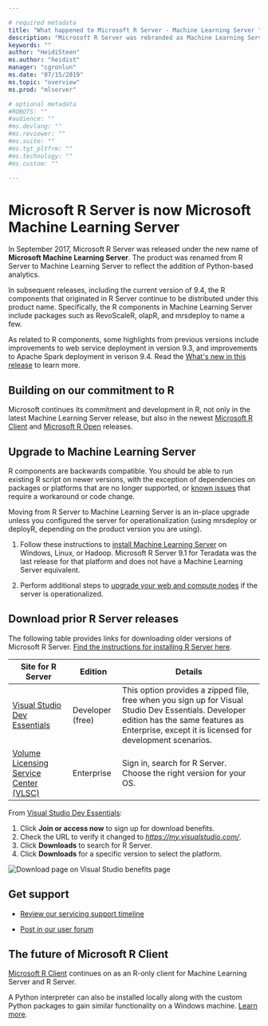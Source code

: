 ```yaml
---

# required metadata
title: "What happened to Microsoft R Server - Machine Learning Server "
description: "Microsoft R Server was rebranded as Machine Learning Server in Sept. 2017."
keywords: ""
author: "HeidiSteen"
ms.author: "heidist"
manager: "cgronlun"
ms.date: "07/15/2019"
ms.topic: "overview"
ms.prod: "mlserver"

# optional metadata
#ROBOTS: ""
#audience: ""
#ms.devlang: ""
#ms.reviewer: ""
#ms.suite: ""
#ms.tgt_pltfrm: ""
#ms.technology: ""
#ms.custom: ""

---
```


# Microsoft R Server is now Microsoft Machine Learning Server

In September 2017, Microsoft R Server was released under the new name of **Microsoft Machine Learning Server**. The product was renamed from R Server to Machine Learning Server to reflect the addition of Python-based analytics.

In subsequent releases, including the current version of 9.4, the R components that originated in R Server continue to be  distributed under this product name. Specifically, the R components in Machine Learning Server include packages such as RevoScaleR, olapR, and mrsdeploy to name a few.

As related to R components, some highlights from previous versions include improvements to web service deployment in version 9.3, and improvements to Apache Spark deployment in verison 9.4. Read the [What's new in this release](whats-new-in-machine-learning-server.md) to learn more.

## Building on our commitment to R

Microsoft continues its commitment and development in R, not only in the latest Machine Learning Server release, but also in the newest [Microsoft R Client](r-client/what-is-microsoft-r-client.md) and [Microsoft R Open](https://mran.microsoft.com) releases.

## Upgrade to Machine Learning Server

R components are backwards compatible. You should be able to run existing R script on newer versions, with the exception of dependencies on packages or platforms that are no longer supported, or [known issues](resources-known-issues.md) that require a workaround or code change.

Moving from R Server to Machine Learning Server is an in-place upgrade unless you configured the server for operationalization (using mrsdeploy or deployR, depending on the product version you are using). 

1. Follow these instructions to [install Machine Learning Server](install/machine-learning-server-install.md) on Windows, Linux, or Hadoop. Microsoft R Server 9.1 for Teradata was the last release for that platform and does not have a Machine Learning Server equivalent. 

1. Perform additional steps to [upgrade your web and compute nodes](operationalize/configure-start-for-administrators.md#configure-server-for-operationalization) if the server is operationalized.

## Download prior R Server releases

The following table provides links for downloading older versions of Microsoft R Server. [Find the instructions for installing R Server here](install/r-server-install.md). 

| Site for R Server | Edition | Details |
|------|---------|---------|
| [Visual Studio Dev Essentials](https://go.microsoft.com/fwlink/?LinkId=717968&clcid=0x409) | Developer (free) | This option provides a zipped file, free when you sign up for Visual Studio Dev Essentials. Developer edition has the same features as Enterprise, except it is licensed for development scenarios. |
|[Volume Licensing Service Center (VLSC)](https://go.microsoft.com/fwlink/?LinkId=717966&clcid=0x409) | Enterprise | Sign in, search for R Server. Choose the right version for your OS. |

From [Visual Studio Dev Essentials](https://www.visualstudio.com/dev-essentials/):

1. Click **Join or access now** to sign up for download benefits.
2. Check the URL to verify it changed to *https://my.visualstudio.com/*.
3. Click **Downloads** to search for R Server.
4. Click **Downloads** for a specific version to select the platform.

![Download page on Visual Studio benefits page](./install/media/mlserver-install-older-versions.png)

## Get support

+ [Review our servicing support timeline](resources-servicing-support.md)

+ [Post in our user forum](https://social.technet.microsoft.com/Forums/en-US/home?forum=MicrosoftR)  

## The future of Microsoft R Client

[Microsoft R Client](r-client/what-is-microsoft-r-client.md) continues on as an R-only client for Machine Learning Server and R Server. 

A Python interpreter can also be installed locally along with the custom Python packages to gain similar functionality on a Windows machine. [Learn more](install/python-libraries-interpreter.md).
